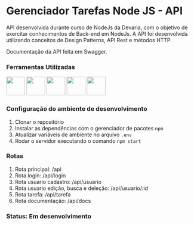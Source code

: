 # Gerenciador Tarefas Node JS - API

 API desenvolvida durante curso de NodeJs da Devaria, com o objetivo de exercitar conhecimentos de Back-end em NodeJs.
 A API foi desenvolvida utilizando conceitos de Design Patterns, API Rest e métodos HTTP.
 
 Documentação da API feita em Swagger.
 

 ### Ferramentas Utilizadas
<div>
<img src="https://cdn.jsdelivr.net/gh/devicons/devicon/icons/git/git-original.svg" width="50px" height="50px" /> <img src="https://user-images.githubusercontent.com/105378159/188524475-83652b5c-76fa-444e-8c10-faed1d113d7b.png" width="50px" height="50px" /> <img src="https://cdn.jsdelivr.net/gh/devicons/devicon/icons/vscode/vscode-original.svg" width="50px" height="50px" /> <img src="https://cdn.jsdelivr.net/gh/devicons/devicon/icons/nodejs/nodejs-original.svg" width="50px" height="50px"/> <img src="https://cdn.jsdelivr.net/gh/devicons/devicon/icons/mongodb/mongodb-plain-wordmark.svg" width="50px" height="50px" />
</div>

 ### Configuração do ambiente de desenvolvimento

 1. Clonar o repositório
 1. Instalar as dependências com o gerenciador de pacotes `npm`
 1. Atualizar variáveis de ambiente no arquivo `.env`
 1. Rodar o servidor executando o comando `npm start`
 
 ### Rotas
 
 1. Rota principal: /api
 1. Rota login: /api/login
 1. Rota usuario cadastro: /api/usuario
 1. Rota usuario edição, busca e deleção: /api/usuario/:id
 1. Rota tarefa: /api/tarefa
 1. Rota documentação: /api/docs
 
 ### Status: Em desenvolvimento
